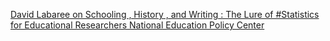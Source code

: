 [David Labaree on Schooling , History , and Writing : The Lure of #Statistics for Educational Researchers   National Education Policy Center](https://qi.tc/qi/111956)